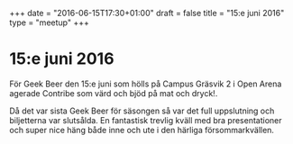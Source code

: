 +++
date = "2016-06-15T17:30+01:00"
draft = false
title = "15:e juni 2016"
type = "meetup"
+++

15:e juni 2016
===
För Geek Beer den 15:e juni som hölls på Campus Gräsvik 2 i Open Arena agerade Contribe som värd och bjöd på mat och dryck!.

Då det var sista Geek Beer för säsongen så var det full uppslutning och biljetterna var slutsålda. En fantastisk trevlig kväll med bra presentationer och super nice häng både inne och ute i den härliga försommarkvällen.
